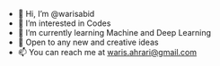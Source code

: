 - 👋 Hi, I’m @warisabid
- 👀 I’m interested in Codes
- 🌱 I’m currently learning Machine and Deep Learning
- 💞️ Open to any new and creative ideas
- 📫 You can reach me at waris.ahrari@gmail.com

<!---
warisabid/warisabid is a ✨ special ✨ repository because its `README.md` (this file) appears on your GitHub profile.
You can click the Preview link to take a look at your changes.
--->
